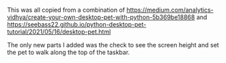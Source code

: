 This was all copied from a combination of
https://medium.com/analytics-vidhya/create-your-own-desktop-pet-with-python-5b369be18868
and
https://seebass22.github.io/python-desktop-pet-tutorial/2021/05/16/desktop-pet.html

The only new parts I added was the check to see the screen height and set the pet to walk along the top of the taskbar.
